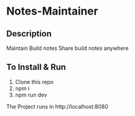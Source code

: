 # Notes-Maintainer

## Description

Maintain Build notes
Share build notes anywhere

## To Install & Run

1. Clone this repo
2. npm i
3. npm run dev

The Project runs in http://localhost:8080

